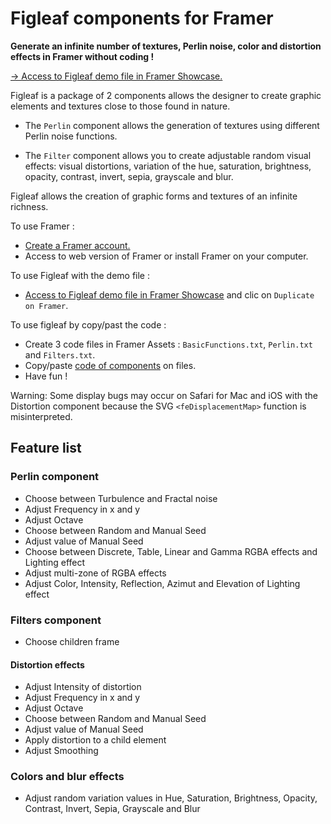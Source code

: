 # Figleaf components for Framer

**Generate an infinite number of textures, Perlin noise, color and distortion effects in Framer without coding !**

[→ Access to Figleaf demo file in Framer Showcase.](https://www.framer.com/showcase/project/jYAGqQXvxOitU1IFY1VF/?fbclid=IwAR1_tRgVoSXMBw1ICzf5e8MPDdplnNc4iBSzSZROMuRnrnV9f45WN3re3lE)

Figleaf is a package of 2 components allows the designer to create graphic elements and textures close to those found in nature.

* The `Perlin` component allows the generation of textures using different Perlin noise functions.

* The `Filter` component allows you to create adjustable random visual effects: visual distortions, variation of the hue, saturation, brightness, opacity, contrast, invert, sepia, grayscale and blur.

Figleaf allows the creation of graphic forms and textures of an infinite richness.

To use Framer :
* [Create a Framer account.](https://login.framer.com/sign-up/?ref=site&redirect=https%3A%2F%2Fframer.com%2F)
* Access to web version of Framer or install Framer on your computer.

To use Figleaf with the demo file :
* [Access to Figleaf demo file in Framer Showcase](https://www.framer.com/showcase/project/jYAGqQXvxOitU1IFY1VF/?fbclid=IwAR1_tRgVoSXMBw1ICzf5e8MPDdplnNc4iBSzSZROMuRnrnV9f45WN3re3lE) and clic on `Duplicate on Framer`.

To use figleaf by copy/past the code :
* Create 3 code files in Framer Assets : `BasicFunctions.txt`, `Perlin.txt` and `Filters.txt`.
* Copy/paste [code of components](https://github.com/yannbellot/figleaf-framer/tree/main/Components) on files.
* Have fun !

Warning: Some display bugs may occur on Safari for Mac and iOS with the Distortion component because the SVG `<feDisplacementMap>` function is misinterpreted.

## Feature list

### Perlin component

* Choose between Turbulence and Fractal noise
* Adjust Frequency in x and y
* Adjust Octave
* Choose between Random and Manual Seed
* Adjust value of Manual Seed
* Choose between Discrete, Table, Linear and Gamma RGBA effects and Lighting effect
* Adjust multi-zone of RGBA effects
* Adjust Color, Intensity, Reflection, Azimut and Elevation of Lighting effect

### Filters component

* Choose children frame

#### Distortion effects

* Adjust Intensity of distortion
* Adjust Frequency in x and y
* Adjust Octave
* Choose between Random and Manual Seed
* Adjust value of Manual Seed
* Apply distortion to a child element
* Adjust Smoothing

### Colors and blur effects

* Adjust random variation values in Hue, Saturation, Brightness, Opacity, Contrast, Invert, Sepia, Grayscale and Blur

